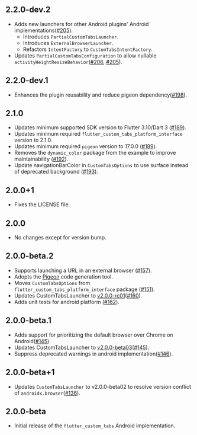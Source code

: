 ## 2.2.0-dev.2

- Adds new launchers for other Android plugins' Android implementations([#205](https://github.com/droibit/flutter_custom_tabs/pull/205)).
  - Introduces `PartialCustomTabsLauncher`.
  - Introduces `ExternalBrowserLauncher`.
  - Refactors `IntentFactory` to `CustomTabsIntentFactory`.
- Updates `PartialCustomTabsConfiguration` to allow nullable `activityHeightResizeBehavior`([#206](https://github.com/droibit/flutter_custom_tabs/pull/206), [#205](https://github.com/droibit/flutter_custom_tabs/pull/205)).

## 2.2.0-dev.1

- Enhances the plugin reusability and reduce pigeon dependency([#198](https://github.com/droibit/flutter_custom_tabs/pull/198)).

## 2.1.0

- Updates minimum supported SDK version to Flutter 3.10/Dart 3 ([#189](https://github.com/droibit/flutter_custom_tabs/pull/189)).
- Updates minimum required `flutter_custom_tabs_platform_interface` version to 2.1.0.
- Updates minimum required `pigeon` version to 17.0.0 ([#189](https://github.com/droibit/flutter_custom_tabs/pull/189)).
- Removes the `dynamic_color` package from the example to improve maintainability ([#192](https://github.com/droibit/flutter_custom_tabs/pull/192)).
- Update navigationBarColor in `CustomTabsOptions` to use surface instead of deprecated background ([#193](https://github.com/droibit/flutter_custom_tabs/pull/193)).

## 2.0.0+1

- Fixes the LICENSE file.

## 2.0.0

- No changes except for version bump.

## 2.0.0-beta.2

- Supports launching a URL in an external browser ([#157](https://github.com/droibit/flutter_custom_tabs/pull/157)).
- Adopts the [Pigeon](https://pub.dev/packages/pigeon) code generation tool.
- Moves `CustomTabsOptions` from `flutter_custom_tabs_platform_interface` package ([#151](https://github.com/droibit/flutter_custom_tabs/pull/151)).
- Updates CustomTabsLauncher to [v2.0.0-rc01](https://github.com/droibit/CustomTabsLauncher/releases/tag/2.0.0-rc01)([#160](https://github.com/droibit/flutter_custom_tabs/pull/160)).
- Adds unit tests for android platform ([#162](https://github.com/droibit/flutter_custom_tabs/pull/162)).

## 2.0.0-beta.1

- Adds support for prioritizing the default browser over Chrome on Android([#145](https://github.com/droibit/flutter_custom_tabs/pull/145)).
- Updates CustomTabsLauncher to [v2.0.0-beta03](https://github.com/droibit/CustomTabsLauncher/releases/tag/2.0.0-beta03)([#145](https://github.com/droibit/flutter_custom_tabs/pull/145)).
- Suppress deprecated warnings in android implementation([#146](https://github.com/droibit/flutter_custom_tabs/pull/146)).

## 2.0.0-beta+1

- Updates `CustomTabsLauncher` to v2.0.0-beta02 to resolve version conflict of `androidx.browser`([#136](https://github.com/droibit/flutter_custom_tabs/issues/136)).

## 2.0.0-beta

- Initial release of the `flutter_custom_tabs` Android implementation.
